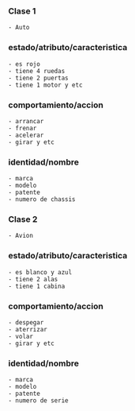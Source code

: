### Clase 1
    - Auto
### estado/atributo/caracteristica
    - es rojo
    - tiene 4 ruedas
    - tiene 2 puertas
    - tiene 1 motor y etc
### comportamiento/accion
    - arrancar
    - frenar
    - acelerar
    - girar y etc
### identidad/nombre
    - marca
    - modelo
    - patente
    - numero de chassis

### Clase 2
    - Avion
### estado/atributo/caracteristica
    - es blanco y azul
    - tiene 2 alas
    - tiene 1 cabina
### comportamiento/accion
    - despegar
    - aterrizar
    - volar
    - girar y etc
### identidad/nombre
    - marca
    - modelo
    - patente
    - numero de serie